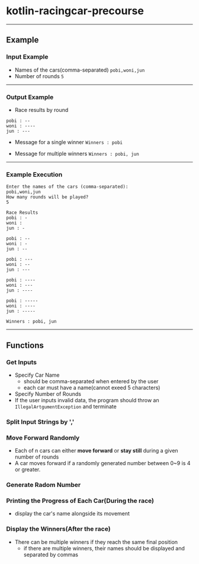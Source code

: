 # kotlin-racingcar-precourse
---
## Example
### Input Example
- Names of the cars(comma-separated)
```pobi,woni,jun```
- Number of rounds
```5```
---
### Output Example
- Race results by round
```
pobi : --
woni : ----
jun : ---
```

- Message for a single winner
```Winners : pobi```

- Message for multiple winners
```Winners : pobi, jun```
---
### Example Execution
```
Enter the names of the cars (comma-separated):
pobi,woni,jun
How many rounds will be played?
5

Race Results
pobi : -
woni : 
jun : -

pobi : --
woni : -
jun : --

pobi : ---
woni : --
jun : ---

pobi : ----
woni : ---
jun : ----

pobi : -----
woni : ----
jun : -----

Winners : pobi, jun
```

---
## Functions


### Get Inputs
- Specify Car Name
  - should be comma-separated when entered by the user
  - each car must have a name(cannot exeed 5 characters)
- Specify Number of Rounds
- If the user inputs invalid data, the program should throw an `IllegalArtgumentException` and terminate


### Split Input Strings by ','


### Move Forward Randomly
- Each of n cars can either **move forward** or **stay still** during a given number of rounds
- A car moves forward if a randomly generated number between 0~9 is 4 or greater.


### Generate Radom Number


### Printing the Progress of Each Car(During the race)
- display the car's name alongside its movement


### Display the Winners(After the race)
- There can be multiple winners if they reach the same final position
  - if there are multiple winners, their names should be displayed and separated by commas

